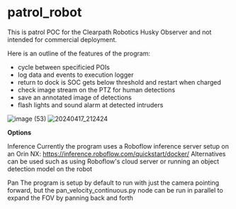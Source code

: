# patrol_robot

This is patrol POC for the Clearpath Robotics Husky Observer and not intended for commercial deployment.

Here is an outline of the features of the program:
- cycle between specificied POIs
- log data and events to execution logger
- return to dock is SOC gets below threshold and restart when charged
- check image stream on the PTZ for human detections
- save an annotated image of detections
- flash lights and sound alarm at detected intruders

![image (53)](https://github.com/user-attachments/assets/54160a60-9311-4bc2-8ef1-fdf4700cff1b)
![20240417_212424](https://github.com/user-attachments/assets/4896be0f-7c0f-4290-8f7c-ff3793763020)

**Options**

Inference
Currently the program uses a Roboflow inference server setup on an Orin NX: https://inference.roboflow.com/quickstart/docker/
Alternatives can be used such as using Roboflow's cloud server or running an object detection model on the robot

Pan
The program is setup by default to run with just the camera pointing forward, but the pan_velocity_continuous.py node can be run in parallel to expand the FOV by panning back and forth


